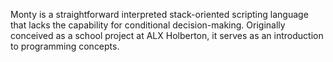 Monty is a straightforward interpreted stack-oriented scripting language that lacks the capability for conditional decision-making. Originally conceived as a school project at ALX Holberton, it serves as an introduction to programming concepts.
